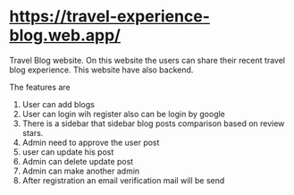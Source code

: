 # https://travel-experience-blog.web.app/
Travel Blog website. On this website the users can share their recent travel blog experience. This website have also backend.

The features are
1. User can add blogs
2. User can login wih register also can be login by google
3. There is a sidebar that sidebar blog posts comparison based on review stars.
4. Admin need to approve the user post
5. user can update his post
6. Admin can delete update post
7. Admin can make another admin
8. After registration an email verification mail will be send

